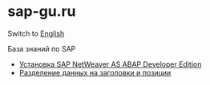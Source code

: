 # sap-gu.ru

Switch to [English](README.md)

База знаний по SAP

* [Установка SAP NetWeaver AS ABAP Developer Edition](ru-docs/mini-sap_install.md)
* [Разделение данных на заголовки и позиции](ru-docs/separate-by-groups.md)
